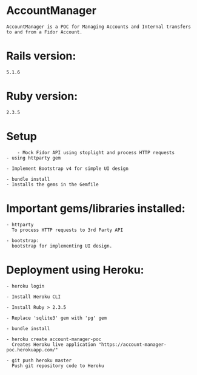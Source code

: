 # AccountManager

	AccountManager is a POC for Managing Accounts and Internal transfers to and from a Fidor Account. 

# Rails version:
	
	5.1.6

# Ruby version: 
	
	2.3.5

# Setup
	
        - Mock Fidor API using stoplight and process HTTP requests
	- using httparty gem

	- Implement Bootstrap v4 for simple UI design

	- bundle install
	- Installs the gems in the Gemfile

# Important gems/libraries installed:

	- httparty
	  To process HTTP requests to 3rd Party API

	- bootstrap:
	  bootstrap for implementing UI design.

# Deployment using Heroku:

	- heroku login

	- Install Heroku CLI

	- Install Ruby > 2.3.5

	- Replace 'sqlite3' gem with 'pg' gem

	- bundle install

	- heroku create account-manager-poc
	  Creates Heroku live application "https://account-manager-poc.herokuapp.com/"

	- git push heroku master
	  Push git repository code to Heroku
